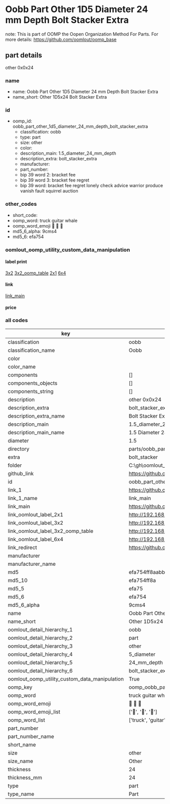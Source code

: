 # Oobb Part Other 1D5 Diameter 24 mm Depth Bolt Stacker Extra  

note: This is part of OOMP the Oopen Organization Method For Parts. For more details: https://github.com/oomlout/oomp_base

##  part details
  



other 0x0x24



### name
* name: Oobb Part Other 1D5 Diameter 24 mm Depth Bolt Stacker Extra
* name_short: Other 1D5x24 Bolt Stacker Extra
### id
* oomp_id: oobb_part_other_1d5_diameter_24_mm_depth_bolt_stacker_extra
  * classification: oobb
  * type: part
  * size: other
  * color: 
  * description_main: 1.5_diameter_24_mm_depth
  * description_extra: bolt_stacker_extra
  * manufacturer: 
  * part_number: 
  * bip 39 word 2: bracket fee
  * bip 39 word 3: bracket fee regret
  * bip 39 word: bracket fee regret lonely check advice warrior produce vanish fault squirrel auction

### other_codes
* short_code: 
* oomp_word: truck guitar whale
* oomp_word_emoji :truck: :guitar: :whale:
* md5_6_alpha: 9cms4
* md5_6: efa754






### oomlout_oomp_utility_custom_data_manipulation
#### label print
[3x2](http://192.168.1.245:1112/?label=oomp%209cms4)
[3x2_oomp_table](http://192.168.1.108:1112/?label=oomp%209cms4)
[2x1](http://192.168.1.242:1112/?label=oomp%209cms4)
[6x4](http://192.168.1.55:1112/?label=oomp%209cms4)    

#### link

[link_main](https://github.com/oomlout/oomlout_oobb_version_4_generated_parts/tree/main/navigation_oomp/oobb/part/other/1.5_diameter_24_mm_depth/bolt_stacker_extra/part)                              

#### price







### all codes 
| key | value |  
| --- | --- |  
| classification | oobb |  
| classification_name | Oobb |  
| color |  |  
| color_name |  |  
| components | [] |  
| components_objects | [] |  
| components_string | [] |  
| description | other 0x0x24 |  
| description_extra | bolt_stacker_extra |  
| description_extra_name | Bolt Stacker Extra |  
| description_main | 1.5_diameter_24_mm_depth |  
| description_main_name | 1.5 Diameter 24 mm Depth |  
| diameter | 1.5 |  
| directory | parts/oobb_part_other_1d5_diameter_24_mm_depth_bolt_stacker_extra |  
| extra | bolt_stacker |  
| folder | C:\gh\oomlout_oobb_version_4_generated_parts\parts\oobb_part_other_1d5_diameter_24_mm_depth_bolt_stacker_extra |  
| github_link | https://github.com/oomlout/oomlout_oomp_part_src/tree/main/parts/oobb_part_other_1d5_diameter_24_mm_depth_bolt_stacker_extra |  
| id | oobb_part_other_1d5_diameter_24_mm_depth_bolt_stacker_extra |  
| link_1 | https://github.com/oomlout/oomlout_oobb_version_4_generated_parts/tree/main/navigation_oomp/oobb/part/other/1.5_diameter_24_mm_depth/bolt_stacker_extra/part |  
| link_1_name | link_main |  
| link_main | https://github.com/oomlout/oomlout_oobb_version_4_generated_parts/tree/main/navigation_oomp/oobb/part/other/1.5_diameter_24_mm_depth/bolt_stacker_extra/part |  
| link_oomlout_label_2x1 | http://192.168.1.242:1112/?label=oomp%209cms4 |  
| link_oomlout_label_3x2 | http://192.168.1.245:1112/?label=oomp%209cms4 |  
| link_oomlout_label_3x2_oomp_table | http://192.168.1.108:1112/?label=oomp%209cms4 |  
| link_oomlout_label_6x4 | http://192.168.1.55:1112/?label=oomp%209cms4 |  
| link_redirect | https://github.com/oomlout/oomlout_oobb_version_4_generated_parts/tree/main/parts/oobb_other_1d5_24_ex_bolt_stacker |  
| manufacturer |  |  
| manufacturer_name |  |  
| md5 | efa754ff8aabbee81013883b695520d6 |  
| md5_10 | efa754ff8a |  
| md5_5 | efa75 |  
| md5_6 | efa754 |  
| md5_6_alpha | 9cms4 |  
| name | Oobb Part Other 1D5 Diameter 24 mm Depth Bolt Stacker Extra |  
| name_short | Other 1D5x24 Bolt Stacker Extra |  
| oomlout_detail_hierarchy_1 | oobb |  
| oomlout_detail_hierarchy_2 | part |  
| oomlout_detail_hierarchy_3 | other |  
| oomlout_detail_hierarchy_4 | 5_diameter |  
| oomlout_detail_hierarchy_5 | 24_mm_depth |  
| oomlout_detail_hierarchy_6 | bolt_stacker_extra |  
| oomlout_oomp_utility_custom_data_manipulation | True |  
| oomp_key | oomp_oobb_part_other_1d5_diameter_24_mm_depth_bolt_stacker_extra |  
| oomp_word | truck guitar whale |  
| oomp_word_emoji | :truck: :guitar: :whale: |  
| oomp_word_emoji_list | [':truck:', ':guitar:', ':whale:'] |  
| oomp_word_list | ['truck', 'guitar', 'whale'] |  
| part_number |  |  
| part_number_name |  |  
| short_name |  |  
| size | other |  
| size_name | Other |  
| thickness | 24 |  
| thickness_mm | 24 |  
| type | part |  
| type_name | Part |  
